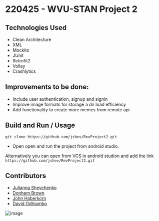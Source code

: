 # 220425 - WVU-STAN Project 2

## Technologies Used

- Clean Architecture
- XML
- Mockito
- JUnit
- Retrofit2
- Volley
- Crashlytics

## Improvements to be done:

- Include user authentication, signup and signin
- Improve image formats for storage a dn load efficiency
- Add functionality to create more memes from remote api

## Build and Run / Usage

`git clone https://github.com/jshev/RevProject2.git`

- Open open and run the project from android studio.

Alternatively you can open from VCS in android studion and add the link `https://github.com/jshev/RevProject2.git`

## Contributors

- [Julianna Shevchenko](https://github.com/jshev)
- [Donhem Brown](https://github.com/DonhemABrown)
- [John Haberkorn](https://github.com/SourDoe)
- [David Odhiambo](https://github.com/odhiambo123)





![image](https://user-images.githubusercontent.com/8829018/171968606-d0837808-468d-4f85-a218-181b1c064abc.png)
